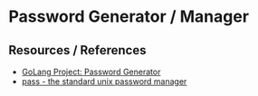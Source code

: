 # Password Generator / Manager

## Resources / References

- [GoLang Project: Password Generator](https://www.youtube.com/watch?v=eeta0KbiZOw)
- [pass - the standard unix password manager](https://www.passwordstore.org/)
